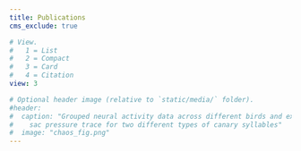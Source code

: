 ```yaml
---
title: Publications
cms_exclude: true

# View.
#   1 = List
#   2 = Compact
#   3 = Card
#   4 = Citation
view: 3

# Optional header image (relative to `static/media/` folder).
#header:
#  caption: "Grouped neural activity data across different birds and example air
#    sac pressure trace for two different types of canary syllables"
#  image: "chaos_fig.png"
---
```

